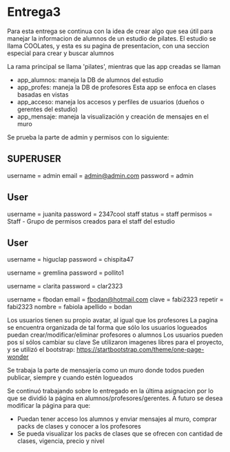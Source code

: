 # Entrega3

Para esta entrega se continua con la idea de crear algo que sea útil para manejar la informacion de alumnos de un estudio de pilates. 
El estudio se llama COOLates, y esta es su pagina de presentacion, con una seccion especial para crear y buscar alumnos

La rama principal se llama 'pilates', mientras que las app creadas se llaman
- app_alumnos: maneja la DB de alumnos del estudio
- app_profes: maneja la DB de profesores
    Esta app se enfoca en clases basadas en vistas
- app_acceso: maneja los accesos y perfiles de usuarios (dueños o gerentes del estudio)
- app_mensaje: maneja la visualización y creación de mensajes en el muro

Se prueba la parte de admin y permisos con lo siguiente: 

## SUPERUSER
username = admin
email = admin@admin.com
password = admin

## User
username = juanita
password = 2347cool
staff status = staff
permisos = Staff   - Grupo de permisos creados para el staff del estudio

## User
username = higuclap
password = chispita47

username = gremlina
password = pollito1

username = clarita
password = clar2323

username = fbodan
email = fbodan@hotmail.com
clave = fabi2323
repetir = fabi2323
nombre = fabiola
apellido = bodan

Los usuarios tienen su propio avatar, al igual que los profesores
La pagina se encuentra organizada de tal forma que sólo los usuarios logueados puedan crear/modificar/eliminar profesores o alumnos
Los usuarios pueden pos sí sólos cambiar su clave
Se utilizaron imagenes libres para el proyecto, y se utilizó el bootstrap: 
        https://startbootstrap.com/theme/one-page-wonder

Se trabaja la parte de mensajería como un muro donde todos pueden publicar, siempre y cuando estén logueados

Se continuó trabajando sobre lo entregado en la última asignacion por lo que se dividió la página en alumnos/profesores/gerentes.
A futuro se desea modificar la página para que:
- Puedan tener acceso los alumnos y enviar mensajes al muro, comprar packs de clases y conocer a los profesores
- Se pueda visualizar los packs de clases que se ofrecen con cantidad de clases, vigencia, precio y nivel

